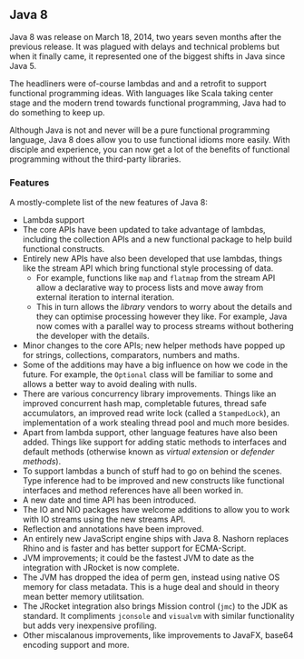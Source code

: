 ## Java 8

Java 8 was release on March 18, 2014, two years seven months after the previous release. It was plagued with delays and technical problems but when it finally came, it represented one of the biggest shifts in Java since Java 5.

The headliners were of-course lambdas and and a retrofit to support functional programming ideas. With languages like Scala taking center stage and the modern trend towards functional programming, Java had to do something to keep up.

Although Java is not and never will be a pure functional programming language, Java 8 does allow you to use functional idioms more easily. With disciple and experience, you can now get a lot of the benefits of functional programming without the third-party libraries.


### Features

A mostly-complete list of the new features of Java 8:

* Lambda support 
* The core APIs have been updated to take advantage of lambdas, including the collection APIs and a new functional package to help build functional constructs.
* Entirely new APIs have also been developed that use lambdas, things like the stream API which bring functional style processing of data.
    * For example, functions like `map` and `flatmap` from the stream API allow a declarative way to process lists and move away from external iteration to internal iteration. 
    * This in turn allows the _library_ vendors to worry about the details and they can optimise processing however they like. For example, Java now comes with a parallel way to process streams without bothering the developer with the details.
* Minor changes to the core APIs; new helper methods have popped up for strings, collections, comparators, numbers and maths.
* Some of the additions may have a big influence on how we code in the future. For example, the `Optional` class will be familiar to some and allows a better way to avoid dealing with nulls.
* There are various concurrency library improvements. Things like an improved concurrent hash map, completable futures, thread safe accumulators, an improved read write lock (called a `StampedLock`), an implementation of a work stealing thread pool and much more besides.
* Apart from lambda support, other language features have also been added. Things like support for adding static methods to interfaces and default methods (otherwise known as _virtual extension_ or _defender methods_).
* To support lambdas a bunch of stuff had to go on behind the scenes. Type inference had to be improved and new constructs like functional interfaces and method references have all been worked in.
* A new date and time API has been introduced.
* The IO and NIO packages have welcome additions to allow you to work with IO streams using the new streams API.
* Reflection and annotations have been improved.
* An entirely new JavaScript engine ships with Java 8. Nashorn replaces Rhino and is faster and has better support for ECMA-Script.
* JVM improvements; it could be the fastest JVM to date as the integration with JRocket is now complete.
* The JVM has dropped the idea of perm gen, instead using native OS memory for class metadata. This is a huge deal and should in theory mean better memory utilitsation.
* The JRocket integration also brings Mission control (`jmc`) to the JDK as standard. It compliments `jconsole` and `visualvm` with similar functionality but adds very inexpensive profiling.
* Other miscalanous improvements, like improvements to JavaFX, base64 encoding support and more.
